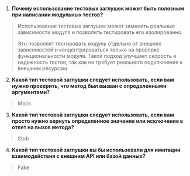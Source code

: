 1. **Почему использование тестовых заглушек может быть полезным при написании модульных тестов?**

>Использование тестовых заглушек может заменить реальные зависимости модуля и позволить тестировать его изолированно. 
> 
>Это позволяет тестировать модуль отдельно от внешних зависимостей и концентрироваться только на проверке функциональности модуля. Такой подход улучшает скорость и надежность тестов, так как не требует реального подключения к внешним ресурсам.


2. **Какой тип тестовой заглушки следует использовать, если вам нужно проверить, что метод был вызван с определенными аргументами?**

>Mock

3. **Какой тип тестовой заглушки следует использовать, если вам просто нужно вернуть определенное значение или исключение в ответ на вызов метода?**

>Stub

4. **Какой тип тестовой заглушки вы бы использовали для имитации  взаимодействия с внешним API или базой данных?**

>Fake

